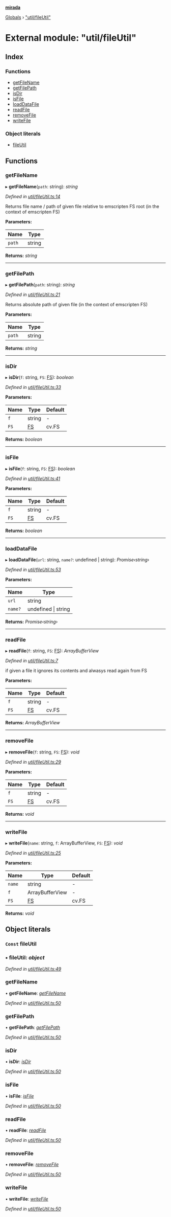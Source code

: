 **[mirada](../README.md)**

[Globals](../README.md) › ["util/fileUtil"](_util_fileutil_.md)

# External module: "util/fileUtil"

## Index

### Functions

* [getFileName](_util_fileutil_.md#getfilename)
* [getFilePath](_util_fileutil_.md#getfilepath)
* [isDir](_util_fileutil_.md#isdir)
* [isFile](_util_fileutil_.md#isfile)
* [loadDataFile](_util_fileutil_.md#loaddatafile)
* [readFile](_util_fileutil_.md#readfile)
* [removeFile](_util_fileutil_.md#removefile)
* [writeFile](_util_fileutil_.md#writefile)

### Object literals

* [fileUtil](_util_fileutil_.md#const-fileutil)

## Functions

###  getFileName

▸ **getFileName**(`path`: string): *string*

*Defined in [util/fileUtil.ts:14](https://github.com/cancerberoSgx/mirada/blob/1c5d3d0/mirada/src/util/fileUtil.ts#L14)*

Returns file name / path of given file relative to emscripten FS root  (in the context of emscripten FS)

**Parameters:**

Name | Type |
------ | ------ |
`path` | string |

**Returns:** *string*

___

###  getFilePath

▸ **getFilePath**(`path`: string): *string*

*Defined in [util/fileUtil.ts:21](https://github.com/cancerberoSgx/mirada/blob/1c5d3d0/mirada/src/util/fileUtil.ts#L21)*

Returns absolute path of given file (in the context of emscripten FS)

**Parameters:**

Name | Type |
------ | ------ |
`path` | string |

**Returns:** *string*

___

###  isDir

▸ **isDir**(`f`: string, `FS`: [FS](../interfaces/_types_emscripten_.fs.md)): *boolean*

*Defined in [util/fileUtil.ts:33](https://github.com/cancerberoSgx/mirada/blob/1c5d3d0/mirada/src/util/fileUtil.ts#L33)*

**Parameters:**

Name | Type | Default |
------ | ------ | ------ |
`f` | string | - |
`FS` | [FS](../interfaces/_types_emscripten_.fs.md) |  cv.FS |

**Returns:** *boolean*

___

###  isFile

▸ **isFile**(`f`: string, `FS`: [FS](../interfaces/_types_emscripten_.fs.md)): *boolean*

*Defined in [util/fileUtil.ts:41](https://github.com/cancerberoSgx/mirada/blob/1c5d3d0/mirada/src/util/fileUtil.ts#L41)*

**Parameters:**

Name | Type | Default |
------ | ------ | ------ |
`f` | string | - |
`FS` | [FS](../interfaces/_types_emscripten_.fs.md) |  cv.FS |

**Returns:** *boolean*

___

###  loadDataFile

▸ **loadDataFile**(`url`: string, `name?`: undefined | string): *Promise‹string›*

*Defined in [util/fileUtil.ts:53](https://github.com/cancerberoSgx/mirada/blob/1c5d3d0/mirada/src/util/fileUtil.ts#L53)*

**Parameters:**

Name | Type |
------ | ------ |
`url` | string |
`name?` | undefined \| string |

**Returns:** *Promise‹string›*

___

###  readFile

▸ **readFile**(`f`: string, `FS`: [FS](../interfaces/_types_emscripten_.fs.md)): *ArrayBufferView*

*Defined in [util/fileUtil.ts:7](https://github.com/cancerberoSgx/mirada/blob/1c5d3d0/mirada/src/util/fileUtil.ts#L7)*

if given a file it ignores its contents and alwasys read again from FS

**Parameters:**

Name | Type | Default |
------ | ------ | ------ |
`f` | string | - |
`FS` | [FS](../interfaces/_types_emscripten_.fs.md) |  cv.FS |

**Returns:** *ArrayBufferView*

___

###  removeFile

▸ **removeFile**(`f`: string, `FS`: [FS](../interfaces/_types_emscripten_.fs.md)): *void*

*Defined in [util/fileUtil.ts:29](https://github.com/cancerberoSgx/mirada/blob/1c5d3d0/mirada/src/util/fileUtil.ts#L29)*

**Parameters:**

Name | Type | Default |
------ | ------ | ------ |
`f` | string | - |
`FS` | [FS](../interfaces/_types_emscripten_.fs.md) |  cv.FS |

**Returns:** *void*

___

###  writeFile

▸ **writeFile**(`name`: string, `f`: ArrayBufferView, `FS`: [FS](../interfaces/_types_emscripten_.fs.md)): *void*

*Defined in [util/fileUtil.ts:25](https://github.com/cancerberoSgx/mirada/blob/1c5d3d0/mirada/src/util/fileUtil.ts#L25)*

**Parameters:**

Name | Type | Default |
------ | ------ | ------ |
`name` | string | - |
`f` | ArrayBufferView | - |
`FS` | [FS](../interfaces/_types_emscripten_.fs.md) |  cv.FS |

**Returns:** *void*

## Object literals

### `Const` fileUtil

### ▪ **fileUtil**: *object*

*Defined in [util/fileUtil.ts:49](https://github.com/cancerberoSgx/mirada/blob/1c5d3d0/mirada/src/util/fileUtil.ts#L49)*

###  getFileName

• **getFileName**: *[getFileName](_util_fileutil_.md#getfilename)*

*Defined in [util/fileUtil.ts:50](https://github.com/cancerberoSgx/mirada/blob/1c5d3d0/mirada/src/util/fileUtil.ts#L50)*

###  getFilePath

• **getFilePath**: *[getFilePath](_util_fileutil_.md#getfilepath)*

*Defined in [util/fileUtil.ts:50](https://github.com/cancerberoSgx/mirada/blob/1c5d3d0/mirada/src/util/fileUtil.ts#L50)*

###  isDir

• **isDir**: *[isDir](_util_fileutil_.md#isdir)*

*Defined in [util/fileUtil.ts:50](https://github.com/cancerberoSgx/mirada/blob/1c5d3d0/mirada/src/util/fileUtil.ts#L50)*

###  isFile

• **isFile**: *[isFile](_util_fileutil_.md#isfile)*

*Defined in [util/fileUtil.ts:50](https://github.com/cancerberoSgx/mirada/blob/1c5d3d0/mirada/src/util/fileUtil.ts#L50)*

###  readFile

• **readFile**: *[readFile](_util_fileutil_.md#readfile)*

*Defined in [util/fileUtil.ts:50](https://github.com/cancerberoSgx/mirada/blob/1c5d3d0/mirada/src/util/fileUtil.ts#L50)*

###  removeFile

• **removeFile**: *[removeFile](_util_fileutil_.md#removefile)*

*Defined in [util/fileUtil.ts:50](https://github.com/cancerberoSgx/mirada/blob/1c5d3d0/mirada/src/util/fileUtil.ts#L50)*

###  writeFile

• **writeFile**: *[writeFile](_util_fileutil_.md#writefile)*

*Defined in [util/fileUtil.ts:50](https://github.com/cancerberoSgx/mirada/blob/1c5d3d0/mirada/src/util/fileUtil.ts#L50)*